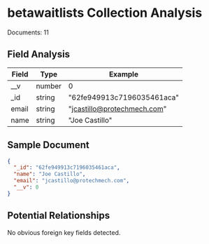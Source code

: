 # betawaitlists Collection Analysis

Documents: 11

## Field Analysis

| Field | Type | Example |
|-------|------|--------|
| __v | number | 0 |
| _id | string | "62fe949913c7196035461aca" |
| email | string | "jcastillo@protechmech.com" |
| name | string | "Joe Castillo" |

## Sample Document

```json
{
  "_id": "62fe949913c7196035461aca",
  "name": "Joe Castillo",
  "email": "jcastillo@protechmech.com",
  "__v": 0
}
```

## Potential Relationships

No obvious foreign key fields detected.
